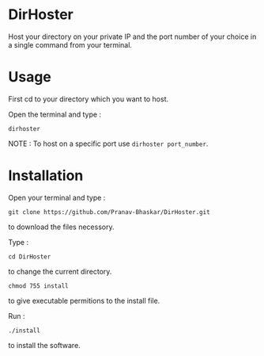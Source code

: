 # DirHoster
Host your directory on your private IP and the port number of your choice in a single command from your terminal.
  
# Usage
First cd to your directory which you want to host.
  
Open the terminal and type :
  
`dirhoster`
  
NOTE : To host on a specific port use `dirhoster port_number`.
# Installation
Open your terminal and type :
  
`git clone https://github.com/Pranav-Bhaskar/DirHoster.git`
  
to download the files necessory.
  
Type :
  
`cd DirHoster`
  
to change the current directory.
  
`chmod 755 install`
  
to give executable permitions to the install file.
  
Run :
  
`./install`
  
to install the software.
